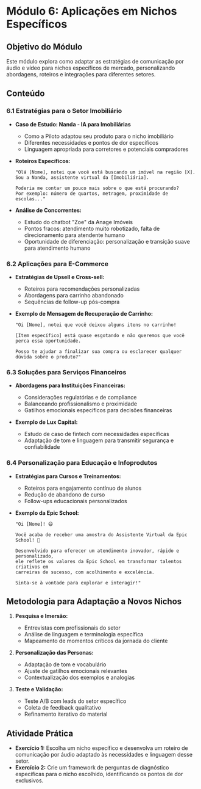 # Módulo 6: Aplicações em Nichos Específicos

## Objetivo do Módulo
Este módulo explora como adaptar as estratégias de comunicação por áudio e vídeo para nichos específicos de mercado, personalizando abordagens, roteiros e integrações para diferentes setores.

## Conteúdo

### 6.1 Estratégias para o Setor Imobiliário
- **Caso de Estudo: Nanda - IA para Imobiliárias**  
  - Como a Piloto adaptou seu produto para o nicho imobiliário
  - Diferentes necessidades e pontos de dor específicos
  - Linguagem apropriada para corretores e potenciais compradores

- **Roteiros Específicos:**  
  ```
  "Olá [Nome], notei que você está buscando um imóvel na região [X].
  Sou a Nanda, assistente virtual da [Imobiliária].
  
  Poderia me contar um pouco mais sobre o que está procurando?
  Por exemplo: número de quartos, metragem, proximidade de escolas..."
  ```

- **Análise de Concorrentes:**
  - Estudo do chatbot "Zoe" da Anage Imóveis
  - Pontos fracos: atendimento muito robotizado, falta de direcionamento para atendente humano
  - Oportunidade de diferenciação: personalização e transição suave para atendimento humano

### 6.2 Aplicações para E-Commerce
- **Estratégias de Upsell e Cross-sell:**
  - Roteiros para recomendações personalizadas
  - Abordagens para carrinho abandonado
  - Sequências de follow-up pós-compra

- **Exemplo de Mensagem de Recuperação de Carrinho:**
  ```
  "Oi [Nome], notei que você deixou alguns itens no carrinho!
  
  [Item específico] está quase esgotando e não queremos que você perca essa oportunidade.
  
  Posso te ajudar a finalizar sua compra ou esclarecer qualquer dúvida sobre o produto?"
  ```

### 6.3 Soluções para Serviços Financeiros
- **Abordagens para Instituições Financeiras:**
  - Considerações regulatórias e de compliance
  - Balanceando profissionalismo e proximidade
  - Gatilhos emocionais específicos para decisões financeiras

- **Exemplo de Lux Capital:**
  - Estudo de caso de fintech com necessidades específicas
  - Adaptação de tom e linguagem para transmitir segurança e confiabilidade

### 6.4 Personalização para Educação e Infoprodutos
- **Estratégias para Cursos e Treinamentos:**
  - Roteiros para engajamento contínuo de alunos
  - Redução de abandono de curso
  - Follow-ups educacionais personalizados

- **Exemplo da Epic School:**
  ```
  "Oi [Nome]! 😃

  Você acaba de receber uma amostra do Assistente Virtual da Epic School! 🚀
  
  Desenvolvido para oferecer um atendimento inovador, rápido e personalizado, 
  ele reflete os valores da Epic School em transformar talentos criativos em 
  carreiras de sucesso, com acolhimento e excelência.
  
  Sinta-se à vontade para explorar e interagir!"
  ```

## Metodologia para Adaptação a Novos Nichos
1. **Pesquisa e Imersão:**
   - Entrevistas com profissionais do setor
   - Análise de linguagem e terminologia específica
   - Mapeamento de momentos críticos da jornada do cliente

2. **Personalização das Personas:**
   - Adaptação de tom e vocabulário
   - Ajuste de gatilhos emocionais relevantes
   - Contextualização dos exemplos e analogias

3. **Teste e Validação:**
   - Teste A/B com leads do setor específico
   - Coleta de feedback qualitativo
   - Refinamento iterativo do material

## Atividade Prática
- **Exercício 1:** Escolha um nicho específico e desenvolva um roteiro de comunicação por áudio adaptado às necessidades e linguagem desse setor.
- **Exercício 2:** Crie um framework de perguntas de diagnóstico específicas para o nicho escolhido, identificando os pontos de dor exclusivos.
